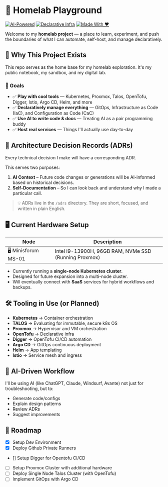 # 🧠 Homelab Playground

[![AI-Powered](https://img.shields.io/badge/AI%20Enhanced-%E2%9C%94%EF%B8%8F-blueviolet)](https://openai.com)
[![Declarative Infra](https://img.shields.io/badge/Declarative-Infrastructure-informational)]()
[![Made With ❤️](https://img.shields.io/badge/Built%20With-Love-red)]()

Welcome to my **homelab project** — a place to learn, experiment, and push the boundaries of what I can automate, self-host, and manage declaratively.

## 🌟 Why This Project Exists

This repo serves as the home base for my homelab exploration. It's my public notebook, my sandbox, and my digital lab.

### 🧠 Goals

- ✅ **Play with cool tools** — Kubernetes, Proxmox, Talos, OpenTofu, Digger, Istio, Argo CD, Helm, and more
- ✅ **Declaratively manage everything** — GitOps, Infrastructure as Code (IaC), and Configuration as Code (CaC)
- ✅ **Use AI to write code & docs** — Treating AI as a pair programming buddy
- ✅ **Host real services** — Things I'll actually use day-to-day

## 🧾 Architecture Decision Records (ADRs)

Every technical decision I make will have a corresponding ADR.

This serves two purposes:

1. **AI Context** – Future code changes or generations will be AI-informed based on historical decisions.
2. **Self-Documentation** – So I can look back and understand why I made a particular call.

> 💡 ADRs live in the `/adrs` directory. They are short, focused, and written in plain English.

## 🖥️ Current Hardware Setup

| Node | Description |
|------|-------------|
| 🖥️ Minisforum MS-01 | Intel i9-13900H, 96GB RAM, NVMe SSD (Running Proxmox) |

- Currently running a **single-node Kubernetes cluster**.
- Designed for future expansion into a multi-node cluster.
- Will eventually connect with **SaaS** services for hybrid workflows and backups.

## 🛠️ Tooling in Use (or Planned)

- **Kubernetes**  → Container orchestration
- **TALOS** → Evaluating for immutable, secure k8s OS
- **Proxmox** → Hypervisor and VM orchestration
- **OpenTofu** → Declarative infra
- **Digger** → OpenTofu CI/CD automation
- **Argo CD** → GitOps continuous deployment
- **Helm** → App templating
- **Istio** → Service mesh and ingress

## 🧠 AI-Driven Workflow

I'll be using AI (like ChatGPT, Claude, Windsurf, Avante) not just for troubleshooting, but to:

- Generate code/configs
- Explain design patterns
- Review ADRs
- Suggest improvements

## 📅 Roadmap

- [x] Setup Dev Environment
- [x] Deploy Github Private Runners
- [] Setup Digger for Opentofu CI/CD
- [ ] Setup Proxmox Cluster with additional hardware
- [ ] Deploy Single Node Talos Cluster (with OpenTofu)
- [ ] Implement GitOps with Argo CD
